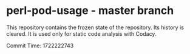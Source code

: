 # perl-pod-usage - master branch

This repository contains the frozen state of the repository.
Its history is cleared. It is used only for static code
analysis with Codacy.

Commit Time: 1722222743